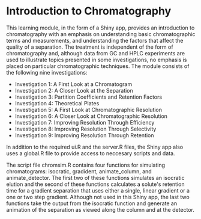 # Introduction to Chromatography

This learning module, in the form of a Shiny app, provides an introduction to chromatography with an emphasis on understanding basic chromatographic terms and measurements, and understanding the factors that affect the quality of a separation. The treatment is independent of the form of chromatography and, although data from GC and HPLC experiments are used to illustrate topics presented in some investigations, no emphasis is placed on particular chromatographic techniques. The module consists of the following nine investigations:

* Investigation 1: A First Look at a Chromatogram
* Investigation 2: A Closer Look at the Separation
* Investigation 3: Partition Coefficients and Retention Factors
* Investigation 4: Theoretical Plates
* Investigation 5: A First Look at Chromatographic Resolution
* Investigation 6: A Closer Look at Chromatographic Resolution
* Investigation 7: Improving Resolution Through Efficiency
* Investigation 8: Improving Resolution Through Selectivity
* Investigation 9: Improving Resolution Through Retention

In addition to the required ui.R and the server.R files, the Shiny app also uses a global.R file to provide access to neccesary scripts and data.

The script file chromsim.R contains four functions for simulating chromatograms: isocratic, gradident, animate_column, and animate_detector. The first two of these functions simulates an isocratic elution and the second of these functions calculates a solute's retention time for a gradient separation that uses either a single, linear gradient or a one or two step gradient. Although not used in this Shiny app, the last two functions take the output from the isocratic function and generate an animation of the separation as viewed along the column and at the detector.
